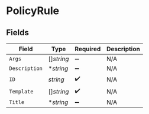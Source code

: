 # PolicyRule


## Fields

| Field              | Type               | Required           | Description        |
| ------------------ | ------------------ | ------------------ | ------------------ |
| `Args`             | []*string*         | :heavy_minus_sign: | N/A                |
| `Description`      | **string*          | :heavy_minus_sign: | N/A                |
| `ID`               | *string*           | :heavy_check_mark: | N/A                |
| `Template`         | []*string*         | :heavy_check_mark: | N/A                |
| `Title`            | **string*          | :heavy_minus_sign: | N/A                |